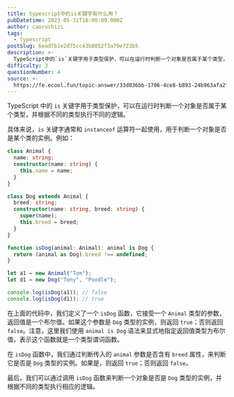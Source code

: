 ```yaml
---
title: typescript中的is关键字有什么用？
pubDatetime: 2023-05-31T16:00:00.000Z
author: caorushizi
tags:
  - typescript
postSlug: 6ead7b1e2d75cc43b8052f3a79e723b5
description: >-
  TypeScript中的`is`关键字用于类型保护，可以在运行时判断一个对象是否属于某个类型，并根据不同的类型执行不同的逻辑。具体来说，`is`关键字通常和`instanceof`运算符一起使用，用于
difficulty: 3
questionNumber: 4
source: >-
  https://fe.ecool.fun/topic-answer/33d036bb-1706-4ce8-b893-24b963afa2fa?orderBy=updateTime&order=desc&tagId=19
---
```


TypeScript 中的 `is` 关键字用于类型保护，可以在运行时判断一个对象是否属于某个类型，并根据不同的类型执行不同的逻辑。

具体来说，`is` 关键字通常和 `instanceof` 运算符一起使用，用于判断一个对象是否是某个类的实例。例如：

```typescript
class Animal {
  name: string;
  constructor(name: string) {
    this.name = name;
  }
}

class Dog extends Animal {
  breed: string;
  constructor(name: string, breed: string) {
    super(name);
    this.breed = breed;
  }
}

function isDog(animal: Animal): animal is Dog {
  return (animal as Dog).breed !== undefined;
}

let a1 = new Animal("Tom");
let d1 = new Dog("Tony", "Poodle");

console.log(isDog(a1)); // false
console.log(isDog(d1)); // true
```

在上面的代码中，我们定义了一个 `isDog` 函数，它接受一个 `Animal` 类型的参数，返回值是一个布尔值。如果这个参数是 `Dog` 类型的实例，则返回 `true`；否则返回 `false`。注意，这里我们使用 `animal is Dog` 语法来显式地指定返回值类型为布尔值，表示这个函数就是一个类型谓词函数。

在 `isDog` 函数中，我们通过判断传入的 `animal` 参数是否含有 `breed` 属性，来判断它是否是 `Dog` 类型的实例。如果是，则返回 `true`；否则返回 `false`。

最后，我们可以通过调用 `isDog` 函数来判断一个对象是否是 `Dog` 类型的实例，并根据不同的类型执行相应的逻辑。
